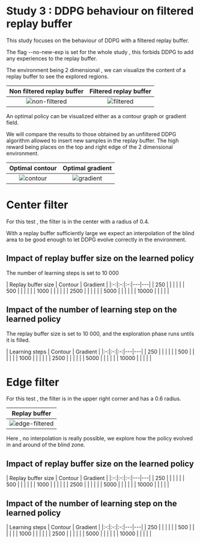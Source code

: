 # Study 3 : DDPG behaviour on filtered replay buffer

This study focuses on the behaviour of DDPG with a filtered replay buffer.

The flag --no-new-exp is set for the whole study , this forbids DDPG to add any experiences to the replay buffer.

The environment being 2 dimensional , we can visualize the content of a replay buffer to see the explored regions.

Non filtered replay buffer           |  Filtered replay buffer
:-------------------------:|:-------------------------:
![non-filtered](https://raw.githubusercontent.com/schott97l/RL_analysis/master/Studies/Study_3/images/non-filtered.png)   |  ![filtered](https://raw.githubusercontent.com/schott97l/RL_analysis/master/Studies/Study_3/images/filtered.png)


An optimal policy can be visualized either as a contour graph or gradient field.

We will compare the results to those obtained by an unfiltered DDPG algorithm allowed to insert new samples in the replay buffer. The high reward being places on the top and right edge of the 2 dimensional environment.

Optimal contour           |  Optimal gradient
:-------------------------:|:-------------------------:
![contour](https://raw.githubusercontent.com/schott97l/RL_analysis/master/Studies/Study_3/images/contour.png)   |  ![gradient](https://raw.githubusercontent.com/schott97l/RL_analysis/master/Studies/Study_3/images/gradient.png)


# Center filter

For this test , the filter is in the center with a radius of 0.4.

With a replay buffer sufficiently large we expect an interpolation of the blind area to be good enough to let DDPG evolve correctly in the environment.

## Impact of replay buffer size on the learned policy 

The number of learning steps is set to 10 000

| Replay buffer size  |  Contour | Gradient  |
|:-:|:-:|:-:|---|---|
|  250 |   |   |   |   |
|  500 |   |   |   |   |
|  1000 |   |   |   |   |
|  2500 |   |   |   |   |
|  5000 |   |   |   |   |
|  10000 |   |   |   |   |

## Impact of the number of learning step on the learned policy

The replay buffer size is set to 10 000, and the exploration phase runs untils it is filled.

| Learning steps  |  Contour | Gradient  |
|:-:|:-:|:-:|---|---|
|  250 |   |   |   |   |
|  500 |   |   |   |   |
|  1000 |   |   |   |   |
|  2500 |   |   |   |   |
|  5000 |   |   |   |   |
|  10000 |   |   |   |   |

# Edge filter

For this test , the filter is in the upper right corner and has a 0.6 radius.

|  Replay buffer |
|:-:|
| ![edge-filtered](https://raw.githubusercontent.com/schott97l/RL_analysis/master/Studies/Study_3/images/edge-filtered.png)  |
Here , no interpolation is really possible,  we explore how the policy evolved in and around of the blind zone.

## Impact of replay buffer size on the learned policy 

| Replay buffer size  |  Contour | Gradient  |
|:-:|:-:|:-:|---|---|
|  250 |   |   |   |   |
|  500 |   |   |   |   |
|  1000 |   |   |   |   |
|  2500 |   |   |   |   |
|  5000 |   |   |   |   |
|  10000 |   |   |   |   |

## Impact of the number of learning step on the learned policy

| Learning steps  |  Contour | Gradient  |
|:-:|:-:|:-:|---|---|
|  250 |   |   |   |   |
|  500 |   |   |   |   |
|  1000 |   |   |   |   |
|  2500 |   |   |   |   |
|  5000 |   |   |   |   |
|  10000 |   |   |   |   |
